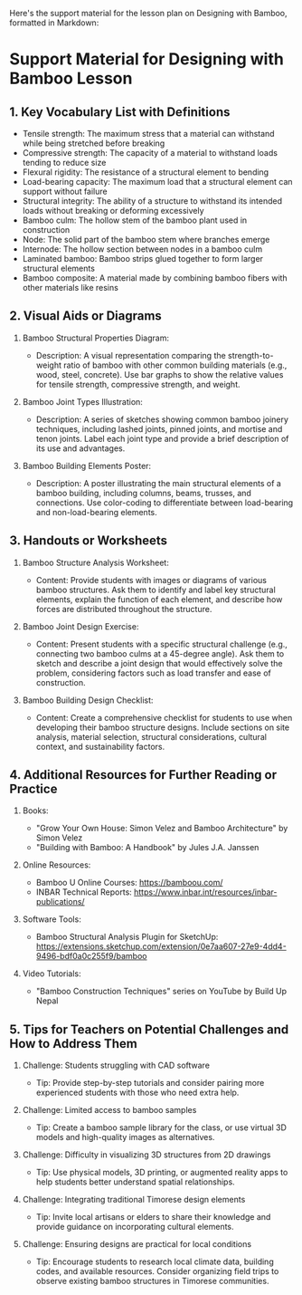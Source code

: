 Here's the support material for the lesson plan on Designing with Bamboo, formatted in Markdown:

# Support Material for Designing with Bamboo Lesson

## 1. Key Vocabulary List with Definitions

- Tensile strength: The maximum stress that a material can withstand while being stretched before breaking
- Compressive strength: The capacity of a material to withstand loads tending to reduce size
- Flexural rigidity: The resistance of a structural element to bending
- Load-bearing capacity: The maximum load that a structural element can support without failure
- Structural integrity: The ability of a structure to withstand its intended loads without breaking or deforming excessively
- Bamboo culm: The hollow stem of the bamboo plant used in construction
- Node: The solid part of the bamboo stem where branches emerge
- Internode: The hollow section between nodes in a bamboo culm
- Laminated bamboo: Bamboo strips glued together to form larger structural elements
- Bamboo composite: A material made by combining bamboo fibers with other materials like resins

## 2. Visual Aids or Diagrams

1. Bamboo Structural Properties Diagram:
   - Description: A visual representation comparing the strength-to-weight ratio of bamboo with other common building materials (e.g., wood, steel, concrete). Use bar graphs to show the relative values for tensile strength, compressive strength, and weight.

2. Bamboo Joint Types Illustration:
   - Description: A series of sketches showing common bamboo joinery techniques, including lashed joints, pinned joints, and mortise and tenon joints. Label each joint type and provide a brief description of its use and advantages.

3. Bamboo Building Elements Poster:
   - Description: A poster illustrating the main structural elements of a bamboo building, including columns, beams, trusses, and connections. Use color-coding to differentiate between load-bearing and non-load-bearing elements.

## 3. Handouts or Worksheets

1. Bamboo Structure Analysis Worksheet:
   - Content: Provide students with images or diagrams of various bamboo structures. Ask them to identify and label key structural elements, explain the function of each element, and describe how forces are distributed throughout the structure.

2. Bamboo Joint Design Exercise:
   - Content: Present students with a specific structural challenge (e.g., connecting two bamboo culms at a 45-degree angle). Ask them to sketch and describe a joint design that would effectively solve the problem, considering factors such as load transfer and ease of construction.

3. Bamboo Building Design Checklist:
   - Content: Create a comprehensive checklist for students to use when developing their bamboo structure designs. Include sections on site analysis, material selection, structural considerations, cultural context, and sustainability factors.

## 4. Additional Resources for Further Reading or Practice

1. Books:
   - "Grow Your Own House: Simon Velez and Bamboo Architecture" by Simon Velez
   - "Building with Bamboo: A Handbook" by Jules J.A. Janssen

2. Online Resources:
   - Bamboo U Online Courses: https://bamboou.com/
   - INBAR Technical Reports: https://www.inbar.int/resources/inbar-publications/

3. Software Tools:
   - Bamboo Structural Analysis Plugin for SketchUp: https://extensions.sketchup.com/extension/0e7aa607-27e9-4dd4-9496-bdf0a0c255f9/bamboo

4. Video Tutorials:
   - "Bamboo Construction Techniques" series on YouTube by Build Up Nepal

## 5. Tips for Teachers on Potential Challenges and How to Address Them

1. Challenge: Students struggling with CAD software
   - Tip: Provide step-by-step tutorials and consider pairing more experienced students with those who need extra help.

2. Challenge: Limited access to bamboo samples
   - Tip: Create a bamboo sample library for the class, or use virtual 3D models and high-quality images as alternatives.

3. Challenge: Difficulty in visualizing 3D structures from 2D drawings
   - Tip: Use physical models, 3D printing, or augmented reality apps to help students better understand spatial relationships.

4. Challenge: Integrating traditional Timorese design elements
   - Tip: Invite local artisans or elders to share their knowledge and provide guidance on incorporating cultural elements.

5. Challenge: Ensuring designs are practical for local conditions
   - Tip: Encourage students to research local climate data, building codes, and available resources. Consider organizing field trips to observe existing bamboo structures in Timorese communities.